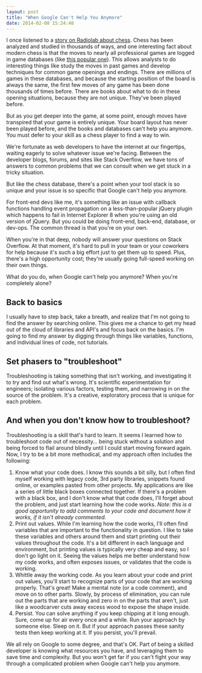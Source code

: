 ```yaml
---
layout: post
title: "When Google Can't Help You Anymore"
date: 2014-02-08 15:24:48
---
```


I once listened to a [story on Radiolab about chess][1]. Chess has been analyzed and studied in thousands of ways, and one interesting fact about modern chess is that the moves to nearly all professional games are logged in game databases (like [this popular one][2]). This allows analysts to do interesting things like study the moves in past games and develop techniques for common game openings and endings. There are millions of games in these databases, and because the starting position of the board is always the same, the first few moves of any game has been done thousands of times before. There are books about what to do in these opening situations, because they are not unique. They've been played before.

 [1]: http://www.radiolab.org/story/153809-rules-set-you-free/
 [2]: http://en.wikipedia.org/wiki/ChessBase

But as you get deeper into the game, at some point, enough moves have transpired that your game is entirely unique. Your board layout has never been played before, and the books and databases can't help you anymore. You must defer to your skill as a chess player to find a way to win.

We're fortunate as web developers to have the internet at our fingertips, waiting eagerly to solve whatever issue we're facing. Between the developer blogs, forums, and sites like Stack Overflow, we have tons of answers to common problems that we can consult when we get stuck in a tricky situation.

But like the chess database, there's a point when your tool stack is so unique and your issue is so specific that Google can't help you anymore.

For front-end devs like me, it's something like an issue with callback functions handling event propagation on a less-than-popular jQuery plugin which happens to fail in Internet Explorer 8 when you're using an old version of jQuery. But you could be doing front-end, back-end, database, or dev-ops. The common thread is that you're on your own.

When you're in that deep, nobody will answer your questions on Stack Overflow. At that moment, it's hard to pull in your team or your coworkers for help because it's such a big effort just to get them up to speed. Plus, there's a high opportunity cost; they're usually going full-speed working on their own things.

What do you do, when Google can't help you anymore? When you're completely alone?

## Back to basics

I usually have to step back, take a breath, and realize that I'm not going to find the answer by searching online. This gives me a chance to get my head out of the cloud of libraries and API's and focus back on the basics. I'm going to find my answer by digging through things like variables, functions, and individual lines of code, not tutorials.

## Set phasers to "troubleshoot"

Troubleshooting is taking something that isn't working, and investigating it to try and find out what's wrong. It's scientific experimentation for engineers; isolating various factors, testing them, and narrowing in on the source of the problem. It's a creative, exploratory process that is unique for each problem.

## And when you don't know how to troubleshoot?

Troubleshooting is a skill that's hard to learn. It seems I learned how to troubleshoot code out of necessity… being stuck without a solution and being forced to flail around blindly until I could start moving forward again. Now, I try to be a bit more methodical, and my approach often includes the following:

1.  Know what your code does. I know this sounds a bit silly, but I often find myself working with legacy code, 3rd party libraries, snippets found online, or examples pasted from other projects. My applications are like a series of little black boxes connected together. If there's a problem with a black box, and I don't know what that code does, I'll forget about the problem, and just start learning how the code works. *Note: this is a good opportunity to add comments to your code and document how it works, if it isn't already commented.*
2.  Print out values. While I'm learning how the code works, I'll often find variables that are important to the functionality in question. I like to take these variables and others around them and start printing out their values throughout the code. It's a bit different in each language and environment, but printing values is typically very cheap and easy, so I don't go light on it. Seeing the values helps me better understand how my code works, and often exposes issues, or validates that the code is working.
3.  Whittle away the working code. As you learn about your code and print out values, you'll start to recognize parts of your code that are working properly. That's great! Make a mental note (or a code comment), and move on to other parts. Slowly, by process of elimination, you can rule out the parts that are working and zero in on the parts that aren't, just like a woodcarver cuts away excess wood to expose the shape inside.
4.  Persist. You can solve anything if you keep chipping at it long enough. Sure, come up for air every once and a while. Run your approach by someone else. Sleep on it. But if your approach passes these sanity tests then keep working at it. If you persist, you'll prevail.

We all rely on Google to some degree, and that's OK. Part of being a skilled developer is knowing what resources you have, and leveraging them to save time and complexity. But you won't get far if you can't fight your way through a complicated problem when Google can't help you anymore.